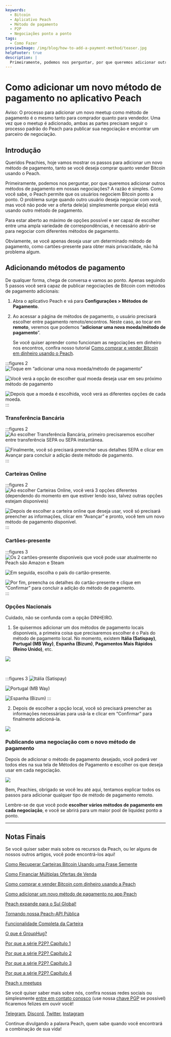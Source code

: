 ```yaml
---
keywords:
  - Bitcoin
  - Aplicativo Peach
  - Método de pagamento
  - P2P
  - Negociações ponto a ponto
tags:
  - Como Fazer
previewImage: /img/blog/how-to-add-a-payment-method/teaser.jpg
helpFooter: true
description: |
  Primeiramente, podemos nos perguntar, por que queremos adicionar outros métodos de pagamento em nossas negociações? A razão é simples. Como você sabe, o Peach permite que os usuários negociem Bitcoin ponto a ponto. O problema surge quando outro usuário deseja negociar com você, mas você não pode ver a oferta dele(a) simplesmente porque ele(a) está usando outro método de pagamento. Para estar aberto ao máximo de opções possível e ser capaz de escolher entre uma ampla variedade de correspondências, é necessário abrir-se para negociar com diferentes métodos de pagamento.
---
```


# Como adicionar um novo método de pagamento no aplicativo Peach

Aviso: O processo para adicionar um novo meetup como método de pagamento é o mesmo tanto para comprador quanto para vendedor. Uma vez que o meetup é adicionado, ambas as partes precisam seguir o processo padrão do Peach para publicar sua negociação e encontrar um parceiro de negociação.

## Introdução

Queridos Peachies, hoje vamos mostrar os passos para adicionar um novo método de pagamento, tanto se você deseja comprar quanto vender Bitcoin usando o Peach.

Primeiramente, podemos nos perguntar, por que queremos adicionar outros métodos de pagamento em nossas negociações? A razão é simples. Como você sabe, o Peach permite que os usuários negociem Bitcoin ponto a ponto. O problema surge quando outro usuário deseja negociar com você, mas você não pode ver a oferta dele(a) simplesmente porque ele(a) está usando outro método de pagamento.

Para estar aberto ao máximo de opções possível e ser capaz de escolher entre uma ampla variedade de correspondências, é necessário abrir-se para negociar com diferentes métodos de pagamento.

Obviamente, se você apenas deseja usar um determinado método de pagamento, como cartões-presente para obter mais privacidade, não há problema algum.

## Adicionando métodos de pagamento

De qualquer forma, chega de conversa e vamos ao ponto. Apenas seguindo 5 passos você será capaz de publicar negociações de Bitcoin com métodos de pagamento adicionais:

1. Abra o aplicativo Peach e vá para **Configurações > Métodos de Pagamento**.

2. Ao acessar a página de métodos de pagamento, o usuário precisará escolher entre pagamento remoto/encontros. Neste caso, ao tocar em **remoto**, veremos que podemos “**adicionar uma nova moeda/método de pagamento**”.

   Se você quiser aprender como funcionam as negociações em dinheiro nos encontros, confira nosso tutorial [Como comprar e vender Bitcoin em dinheiro usando o Peach](/blog/how-to-buy-and-sell-bitcoin-with-cash-using-peach/).

:::figures 2
![Toque em “adicionar uma nova moeda/método de pagamento”](/img/blog/how-to-add-a-payment-method/add-1.png)

![Você verá a opção de escolher qual moeda deseja usar em seu próximo método de pagamento](/img/blog/how-to-add-a-payment-method/add-2.png)

![Depois que a moeda é escolhida, você verá as diferentes opções de cada moeda.](/img/blog/how-to-add-a-payment-method/add-3.png)
:::

### Transferência Bancária

:::figures 2
![Ao escolher Transferência Bancária, primeiro precisaremos escolher entre transferência SEPA ou SEPA instantânea.](/img/blog/how-to-add-a-payment-method/bank-transfer-1.png)

![Finalmente, você só precisará preencher seus detalhes SEPA e clicar em **Avançar** para concluir a adição deste método de pagamento.](/img/blog/how-to-add-a-payment-method/bank-transfer-2.png)
:::

### Carteiras Online

:::figures 2
![Ao escolher Carteiras Online, você verá 3 opções diferentes (dependendo do momento em que estiver lendo isso, talvez outras opções estejam disponíveis)](/img/blog/how-to-add-a-payment-method/online-wallets-1.png)

![Depois de escolher a carteira online que deseja usar, você só precisará preencher as informações, clicar em “Avançar” e pronto, você tem um novo método de pagamento disponível.](/img/blog/how-to-add-a-payment-method/online-wallets-2.png)
:::

### Cartões-presente

:::figures 3
![Os 2 cartões-presente disponíveis que você pode usar atualmente no Peach são Amazon e Steam](/img/blog/how-to-add-a-payment-method/gift-cards-1.png)

![Em seguida, escolha o país do cartão-presente.](/img/blog/how-to-add-a-payment-method/gift-cards-2.png)

![Por fim, preencha os detalhes do cartão-presente e clique em “Confirmar” para concluir a adição do método de pagamento.](/img/blog/how-to-add-a-payment-method/gift-cards-3.png)
:::

### Opções Nacionais

Cuidado, não se confunda com a opção DINHEIRO.

1. Se quisermos adicionar um dos métodos de pagamento locais disponíveis, a primeira coisa que precisaremos escolher é o País do método de pagamento local. No momento, existem **Itália (Satispay)**, **Portugal (MB Way)**, **Espanha (Bizum)**, **Pagamentos Mais Rápidos (Reino Unido)**, etc.

![](/img/blog/how-to-add-a-payment-method/national-options-1.png)

<br>

:::figures 3
![**Itália (Satispay)**](/img/blog/how-to-add-a-payment-method/national-options-italy.png)

![**Portugal (MB Way)**](/img/blog/how-to-add-a-payment-method/national-options-portugal.png)

![**Espanha (Bizum)**](/img/blog/how-to-add-a-payment-method/national-options-spain.png)
:::

2. Depois de escolher a opção local, você só precisará preencher as informações necessárias para usá-la e clicar em “Confirmar” para finalmente adicioná-la.

![](/img/blog/how-to-add-a-payment-method/national-options-details.png)

### Publicando uma negociação com o novo método de pagamento

Depois de adicionar o método de pagamento desejado, você poderá ver todos eles na sua tela de Métodos de Pagamento e escolher os que deseja usar em cada negociação.

![](/img/blog/how-to-add-a-payment-method/publish-1.png)

Bem, Peachies, obrigado se você leu até aqui, tentamos explicar todos os passos para adicionar qualquer tipo de método de pagamento remoto.

Lembre-se de que você pode **escolher vários métodos de pagamento em cada negociação**, e você se abrirá para um maior pool de liquidez ponto a ponto.

---

## Notas Finais

Se você quiser saber mais sobre os recursos da Peach, ou ler alguns de nossos outros artigos, você pode encontrá-los aqui!

[Como Recuperar Carteiras Bitcoin Usando uma Frase Semente](https://peachbitcoin.com/pt/blog/how-to-restore-peach-wallet/)

[Como Financiar Múltiplas Ofertas de Venda](https://peachbitcoin.com/pt/blog/funding-multiple-sell-offers/)

[Como comprar e vender Bitcoin com dinheiro usando a Peach](https://peachbitcoin.com/pt/blog/how-to-buy-and-sell-bitcoin-with-cash-using-peach/)

[Como adicionar um novo método de pagamento no app Peach](https://peachbitcoin.com/pt/blog/how-to-add-a-payment-method/)

[Peach expande para o Sul Global!](https://peachbitcoin.com/pt/blog/peach-expands-to-the-global-south/)

[Tornando nossa Peach-API Pública](https://peachbitcoin.com/pt/blog/making-our-peach-api-public/)

[Funcionalidade Completa da Carteira](https://peachbitcoin.com/pt/blog/full-wallet-functionality/)

[O que é GroupHug?](https://peachbitcoin.com/pt/blog/group-hug/)

[Por que a série P2P? Capítulo 1](https://peachbitcoin.com/pt/blog/why-p2p-chapter-1/)

[Por que a série P2P? Capítulo 2](https://peachbitcoin.com/pt/blog/why-p2p-chapter-2/)

[Por que a série P2P? Capítulo 3](https://peachbitcoin.com/pt/blog/why-p2p-chapter-3-circular-economies/)

[Por que a série P2P? Capítulo 4](https://peachbitcoin.com/pt/blog/why-p2p-chapter-4-chains-of-trust/)

[Peach x meetups](https://peachbitcoin.com/pt/blog/peach-for-meetups/)

Se você quiser saber mais sobre nós, confira nossas redes sociais ou simplesmente [entre em contato conosco](mailto:hello@peachbitcoin.com) (use nossa [chave PGP](https://keys.openpgp.org/vks/v1/by-fingerprint/48339A19645E2E53488E0E5479E1B270FACD1BD2) se possível) ficaremos felizes em ouvir você!

[Telegram](https://t.me/peachtopeach), [Discord](https://discord.gg/ypeHz3SW54), [Twitter](https://twitter.com/peachbitcoin), [Instagram](https://instagram.com/peachbitcoin)

Continue divulgando a palavra Peach, quem sabe quando você encontrará a combinação de sua vida!
